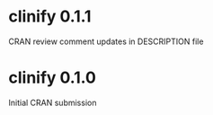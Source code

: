 # clinify 0.1.1

CRAN review comment updates in DESCRIPTION file

# clinify 0.1.0 

Initial CRAN submission